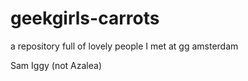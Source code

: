 # geekgirls-carrots

a repository full of lovely people I met at gg amsterdam 

Sam
Iggy (not Azalea) 
